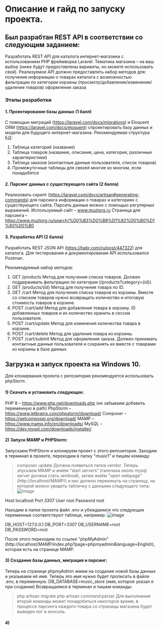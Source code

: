 # Описание и гайд по запуску проекта.

## Был разрабтан REST API в соответствии со следующим заданием:

Разработать REST API для каталога интернет-магазина с использованием PHP фреймворка Laravel. Тематика магазина – на ваш выбор (ниже будут предоставлены варианты, но можете использовать свой). Реализуемое API должно предоставлять набор методов для: 
получения информации о товарах каталога с возможностью фильтрации по категории
корзины (просмотр/добавление/изменение/удаление товаров)
оформления заказа

### Этапы разработки

#### 1. Проектирование базы данных (1 балл)
С помощью миграций (https://laravel.com/docs/migrations) и Eloquent ORM (https://laravel.com/docs/eloquent) спроектировать базу данных и модели для будущего интернет-магазина.
Рекомендуемая структура БД:
1) Таблица категорий (название)
2) Таблица товаров (название, описание, цена, категория, различные характеристики)
3) Таблица заказов (контактные данные пользователя, список товаров)
4) Промежуточные таблицы для связей многие ко многим, если понадобятся

#### 2. Парсинг данных с существующего сайта (2 балла)
Реализовать скрипт (https://laravel.com/docs/artisan#generating-commands) для парсинга информации о товарах и категориях с существующего сайта.
Парсить данные можно с помощью регулярных выражений. 
Используемый сайт – www.muztorg.ru
Страница для парсинга – https://www.muztorg.ru/search/%D0%B3%D0%B8%D1%82%D0%B0%D1%80%D0%B0

#### 3. Разработка API (2 балла)
Разработать REST JSON API (https://habr.com/ru/post/447322) для каталога.
Для тестирования и документирования API использовался Postman.

Рекомендуемый набор методов:
1) GET /products
Метод для получения списка товаров. Должен поддерживать фильтрацию по категории (/products?category={id}).
2) GET /products/{id}
Метод для получения товара по ID.
3) GET /cart
Метод для получения списка товаров из корзины. Вместе со списком товаров нужно возвращать количество и итоговую стоимость товаров в корзине.
4) POST /cart/add
Метод для добавления товара в корзину. ID добавленных товаров и их количество хранить в сессии пользователя.
5) POST /cart/update
Метод для изменения количества товара в корзине.
6) POST /cart/delete
Метод для удаления товара из корзины.
7) POST /cart/submit
Метод для оформления заказа. Должен принимать контактные данные пользователя и сохранять их вместе с товарами из корзины в базе данных.


## Загрузка и запуск проекта на Windows 10.

Для клонирвания проекта с репозитория рекомендуется использовать phpStorm.

#### 1) Cкачать и установить следующее:

PHP 8 – https://www.php.net/downloads.php  (не забываем добавить переменную в path)
PhpStorm – https://www.jetbrains.com/phpstorm/download/
Composer – https://getcomposer.org/download/
MAMP – https://www.mamp.info/en/downloads/
MySQL – https://dev.mysql.com/downloads/installer/

#### 2) Запуск MAMP и PHPStorm:

Запускаем PHPStorm и клонируем проект с этого репозитория. Заходим в терминал в проекте, переходим в папку "music1" и пишем команду:
> composer update
Должна появиться папка vendor. 
Теперь зпускаем MAMP и жмём "start servers" (галочкка около mysql server должна стать зелёной), затем жмём "open webpage" (http://localhost/MAMP/) и нас должно перекинуть на страницу, на которой можно увидеть табличку с данными следующего типа:
![image](https://user-images.githubusercontent.com/58458024/126075884-71c96a54-32fb-4fbd-9d25-27c7439e4626.png)

Host	localhost
Port	3307
User	root
Password	root

Находим в папке проекта файл .env и убеждаемся что следующие переменные соответствуют таблице, например:
![image](https://user-images.githubusercontent.com/58458024/126075896-3a6c79c1-9764-48e8-9637-b1881d47911e.png)

DB_HOST=127.0.0.1
DB_PORT=3307
DB_USERNAME=root
DB_PASSWORD=root

После этого переходим по ссылке "phpMyAdmin" (http://localhost/MAMP/index.php?page=phpmyadmin&language=English), которая есть на странице MAMP. 

#### 3) Создание базы данных, миграция и парсинг:

Теперь на странице phpmyAdmin жмем на создание новой базы данных и указываем её имя. Теперь это имя нужно будет прописать в файле .env, в переменную:
DB_DATABASE=music_store (имя, которое указал я при создании)
Возвращаемся в терминал и пишем команды:
> php artisan migrate
> php artisan command:parser
Для выполнения второй команды может понадобиться некоторое время, в процессе парсинга каждого товара со страницы магазина будет выведен лог в консоль.

#### 4) 
